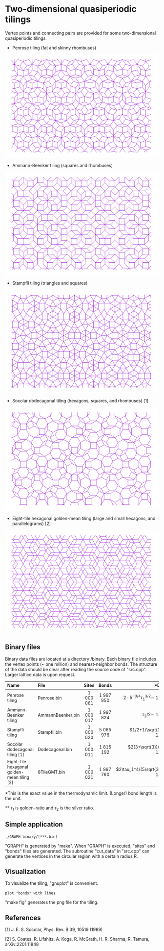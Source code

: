 # Two-dimensional quasiperiodic tilings

Vertex points and connecting pairs are provided for some two-dimensional quasiperiodic tilings. 

- Penrose tiling (fat and skinny rhombuses)

![](figures/Penrose.png)

- Ammann-Beenker tiling (squares and rhombuses)

![](figures/AmmannBeenker.png)

- Stampfli tiling (triangles and squares)

![](figures/Stampfli.png)

- Socolar dodecagonal tiling (hexagons, squares, and rhombuses) [1]

![](figures/Dodecagonal.png)

- Eight-tile hexagonal golden-mean tiling (large and small hexagons, and parallelograms) [2]

![](figures/8TileGMT.png)



## Binary files
Binary data files are located at a directory /binary. Each binary file includes the vertex points (~ one million) and nearest-neighbor bonds. The structure of the data should be clear after reading the source code of "src.cpp". Larger lattice data is upon request.

|Name| File | Sites | Bonds | *Density |
|:--|:-----------|:-----------:|:------------:|--:|
|Penrose tiling|Penrose.bin | 1 000 061 | 1 997 950    |$2\cdot 5^{-3/4}\tau_1^{3/2}\sim$ 1.23107|
|Ammann-Beenker tiling|AmmannBeenker.bin|1 000 017 | 1 997 824|$\tau_2/2\sim$ 1.20711|
|Stampfli tiling|Stampfli.bin|1 000 020|5 065 976             |$1/2+1/\sqrt{3}\sim$ 1.07735|
|Socolar dodecagonal tiling [1]|Dodecagonal.bin|1 000 011| 1 815 192 |$2(3+\sqrt{3})/9\sim$ 1.05157|
|Eight-tile hexagonal golden-mean tiling [2]|8TileGMT.bin|1 000 021 |1 997 760|$2\tau_1^4/(5\sqrt{3})\sim$ 1.58289|

*This is the exact value in the thermodynamic limit. (Longer) bond length is the unit.

** $\tau_1$ is golden-ratio and $\tau_2$ is the silver ratio.

## Simple application

`./GRAPH binary/[***.bin]`

"GRAPH" is generated by "make". When "GRAPH" is executed, "sites" and "bonds" files are generated. The subroutine "cut_data" in "src.cpp" can generate the vertices in the circular region with a certain radius R.

## Visualization
To visualize the tiling, "gnuplot" is convenient.

`plot "bonds" with lines`

"make fig" generates the png file for the tiling.

## References

[1] J. E. S. Socolar, Phys. Rev. B 39, 10519 (1989)

[2] S. Coates, R. Lifshitz, A. Koga, R. McGrath, H. R. Sharma, R. Tamura, arXiv:2201.11848
